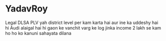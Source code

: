 # YadavRoy
Legal
DLSA PLV yah district level per kam karta hai aur ine ka uddeshy hai hi Audi alaigal hai hi gaon ke vanchit varg ke log jinka income 2 lakh se kam ho ho ko kanuni sahayata dilana

